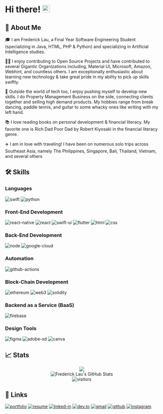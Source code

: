 # Hi there! <img src="https://media.giphy.com/media/hvRJCLFzcasrR4ia7z/giphy.gif" width="24px" height="24px">

## 🚀 About Me

🎓 I am Frederick Lau, a Final Year Software Engineering Student (specializing in Java, HTML, PHP & Python) and specializing in Artificial Intelligence studies.

👨‍💻 I enjoy contributing to Open Source Projects and have contributed to several Gigantic Organizations including, Material UI, Microsoft, Amazon, Webhint, and countless others. I am exceptionally enthusiastic about learning new technology & take great pride in my ability to pick up skills swiftly.

🎸 Outside the world of tech too, I enjoy pushing myself to develop new skills. I do Property Management Business on the side, connecting clients together and selling high demand products. My hobbies range from break dancing, paddle tennis, and guitar to some whacky ones like writing with my left hand.

📚 I love reading books on personal development & financial literacy. My favorite one is Rich Dad Poor Dad by Robert Kiyosaki in the financial literacy genre.

✈️ I am in love with traveling! I have been on numerous solo trips across Southeast Asia, namely The Philippines, Singapore, Bali, Thailand, Vietnam, and several others

## 🛠️ Skills

### Languages
![swift](https://img.shields.io/badge/Swift-F05138?style=for-the-badge&logo=swift&logoColor=white)
![python](https://img.shields.io/badge/Python-3776AB?style=for-the-badge&logo=python&logoColor=white)

### Front-End Development

![react-native](https://img.shields.io/badge/React_Native-20232A?style=for-the-badge&logo=react&logoColor=61DAFB)
![react](https://img.shields.io/badge/React-20232A?style=for-the-badge&logo=react&logoColor=61DAFB)
![swift-ui](https://img.shields.io/badge/Swift_UI-F05138?style=for-the-badge&logo=swift&logoColor=white)
![flutter](https://img.shields.io/badge/Flutter-28B6F6?style=for-the-badge&logo=flutter&logoColor=white)
![html](https://img.shields.io/badge/HTML5-E34F26?style=for-the-badge&logo=html5&logoColor=white)
![css](https://img.shields.io/badge/CSS3-1572B6?style=for-the-badge&logo=css3&logoColor=white)

### Back-End Development

![node](https://img.shields.io/badge/Node-5FA04E?style=for-the-badge&logo=node.js&logoColor=FFFFFF)
![google-cloud](https://img.shields.io/badge/Google_Cloud-4285F4?style=for-the-badge&logo=google-cloud&logoColor=FFFFFF)

### Automation

![github-actions](https://img.shields.io/badge/github_actions-181717?style=for-the-badge&logo=github&logoColor=FFFFFF)

### Block-Chain Development

![ethereum](https://img.shields.io/badge/Ethereum-3C3C3D?style=for-the-badge&logo=ethereum&logoColor=white)
![web3](https://img.shields.io/badge/Web_3-F16822?style=for-the-badge&logo=web3.js&logoColor=white)
![solidity](https://img.shields.io/badge/Solidity-363636?style=for-the-badge&logo=solidity&logoColor=white)

### Backend as a Service (BaaS)

![firebase](https://img.shields.io/badge/Firebase-ffaa00?style=for-the-badge&logo=Firebase&logoColor=white)

### Design Tools

![figma](https://img.shields.io/badge/figma-000000?style=for-the-badge&logo=figma&logoColor=white)
![adobe-xd](https://img.shields.io/badge/adobe_xd-470137?style=for-the-badge&logo=adobe-xd&logoColor=white)
![canva](https://img.shields.io/badge/canva-00C4CC?style=for-the-badge&logo=canva&logoColor=white)

## 📈 Stats

<div align="center">
    <img src="https://github-profile-trophy.vercel.app/?username=smallredlobster&row=1&column=6&margin-h=8&theme=darkhub&count_private=true&margin-w=15&no-frame=true"%20alt="profile%20trophies" />
    <br />
    <img src="https://github-readme-stats.vercel.app/api?username=smallredlobster&show_icons=true&hide_border=true" alt="Frederick Lau's GitHub Stats">
    <br />
    <img src="https://visitor-badge.laobi.icu/badge?page_id=smallredlobster.smallredlobster" alt="visitors">
</div>

## 🔗 Links

[![portfolio](https://img.shields.io/badge/Portfolio-5340ff?style=for-the-badge&logo=Google-chrome&logoColor=white)](https:///)
[![resume](https://img.shields.io/badge/Resume-4285F4?style=for-the-badge&logo=google-docs&logoColor=white)](https://firebasestorage.googleapis.com/v0/b/tapajyoti-bose.appspot.com/o/Tapajyoti%20Bose.pdf?alt=media&token=68b3f3e3-cf56-4666-b4fa-9897c80eec2e)
[![linked-in](https://custom-icon-badges.demolab.com/badge/LinkedIn-0A66C2?logo=linkedin-white&logoColor=fff&style=for-the-badge)](https://www.linkedin.com/in/fred02/)
[![dev.to](https://img.shields.io/badge/Dev.to-0A0A0A?style=for-the-badge&logo=DevdotTo&logoColor=white)](https://dev.to/smallredlobster)
[![gmail](https://img.shields.io/badge/Gmail-D14836?style=for-the-badge&logo=Gmail&logoColor=white)](mailto:okfred02@gmail.com)
[![github](https://img.shields.io/badge/GitHub-000000?style=for-the-badge&logo=GitHub&logoColor=white)](https://github.com/smallredlobster)
[![instagram](https://img.shields.io/badge/Instagram-E4405F?style=for-the-badge&logo=instagram&logoColor=white)](https://www.instagram.com/fwedfwedfwed/)
